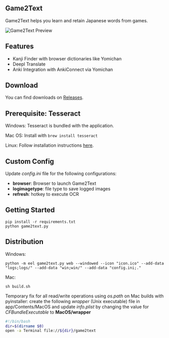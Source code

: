 ## Game2Text ##

Game2Text helps you learn and retain Japanese words from games.

![Game2Text Preview](https://game2text.com/images/header-software-app.png)

## Features ##

- Kanji Finder with browser dictionaries like Yomichan
- Deepl Translate
- Anki Integration with AnkiConnect via Yomichan

## Download ##
You can find downloads on [Releases](https://github.com/mathewthe2/Game2Text/releases).

## Prerequisite: Tesseract ##

Windows: Tesseract is bundled with the application.

Mac OS: Install with ```brew install tesseract```

Linux: Follow installation instructions [here](https://tesseract-ocr.github.io/tessdoc/Home.html).

## Custom Config ##

Update *config.ini* file for the following configurations:

- **browser**: Browser to launch Game2Text
- **logimagetype**: file type to save logged images
- **refresh**: hotkey to execute OCR

## Getting Started ##
```
pip install -r requirements.txt
python game2text.py
```

## Distribution ##

Windows: 

```python -m eel game2text.py web --windowed --icon "icon.ico" --add-data "logs;logs/" --add-data "win;win/" --add-data "config.ini;."```

Mac:

```sh build.sh```

Temporary fix for all read/write operations using *os.path* on Mac builds with pyinstaller: create the following *wrapper* (Unix executable) file in app/Contents/MacOS and update *info.plist* by changing the value for *CFBundleExecutable* to **MacOS/wrapper**

```bash
#!/bin/bash
dir=$(dirname $0)
open -a Terminal file://${dir}/game2text
```
